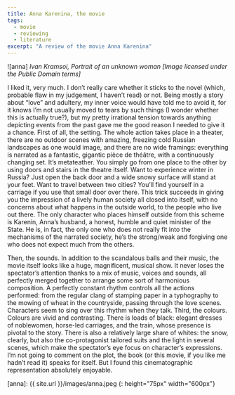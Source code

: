 ```yaml
---
title: Anna Karenina, the movie
tags:
  - movie
  - reviewing
  - literature
excerpt: "A review of the movie Anna Karenina"
---
```


![anna]
*Ivan Kramsoi, Portrait of an unknown woman [Image licensed under the Public Domain terms]*

I liked it, very much. I don’t really care whether it sticks to the novel (which, probable flaw in my judgement, I haven’t read) or not. Being mostly a story about “love” and adultery, my inner voice would have told me to avoid it, for it knows I’m not usually moved to tears by such things (I wonder whether this is actually true?), but my pretty irrational tension towards anything depicting events from the past gave me the good reason I needed to give it a chance.
First of all, the setting.
The whole action takes place in a theater, there are no outdoor scenes with amazing, freezing cold Russian landscapes as one would image, and there are no wide framings: everything is narrated as a fantastic, gigantic pièce de théâtre, with a continuously changing set. It’s metateather. You simply go from one place to the other by using doors and stairs in the theatre itself. Want to experience winter in Russia? Just open the back door and a wide snowy surface will stand at your feet. Want to travel between two cities? You’ll find yourself in a carriage if you use that small door over there. This trick succeeds in giving you the impression of a lively human society all closed into itself, with no concerns about what happens in the outside world, to the people who live out there. The only character who places himself outside from this scheme is Karenin, Anna’s husband, a honest, humble and quiet minister of the State. He is, in fact, the only one who does not really fit into the mechanisms of the narrated society, he’s the strong/weak and forgiving one who does not expect much from the others.

Then, the sounds.
In addition to the scandalous balls and their music, the movie itself looks like a huge, magnificent, musical show. It never loses the spectator’s attention thanks to a mix of music, voices and sounds, all perfectly merged together to arrange some sort of harmonious composition. A perfectly constant rhythm controls all the actions performed: from the regular clang of stamping paper in a typhography to the mowing of wheat in the countryside, passing through the love scenes. Characters seem to sing over this rhythm when they talk.
Third, the colours.
Colours are vivid and contrasting. There is loads of black: elegant dresses of noblewomen, horse-led carriages, and the train, whose presence is pivotal to the story. There is also a relatively large share of whites: the snow, clearly, but also the co-protagonist tailored suits and the light in several scenes, which make the spectator’s eye focus on character’s expressions.
I’m not going to comment on the plot, the book (or this movie, if you like me hadn’t read it) speaks for itself. But I found this cinematographic representation absolutely enjoyable.

[anna]: {{ site.url }}/images/anna.jpeg
{: height="75px" width="600px"}
